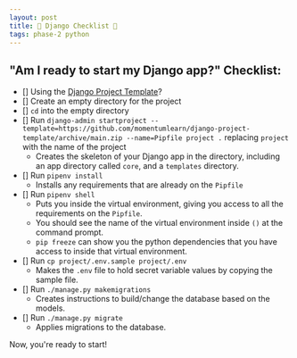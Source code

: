 ```yaml
---
layout: post
title: 🐴 Django Checklist 🐴 
tags: phase-2 python
---
```


## "Am I ready to start my Django app?" Checklist:
- [] Using the [Django Project Template](https://github.com/momentum-team-6/django-project-template-1)?
- [] Create an empty directory for the project
- [] `cd` into the empty directory
- [] Run `django-admin startproject --template=https://github.com/momentumlearn/django-project-template/archive/main.zip --name=Pipfile project .` replacing `project` with the name of the project
    - Creates the skeleton of your Django app in the directory, including an app directory called `core`, and a `templates` directory.
- [] Run `pipenv install`
    - Installs any requirements that are already on the `Pipfile`
- [] Run `pipenv shell`
    - Puts you inside the virtual environment, giving you access to all the requirements on the `Pipfile`.
    - You should see the name of the virtual environment inside `()` at the command prompt.
    - `pip freeze` can show you the python dependencies that you have access to inside that virtual environment.
- [] Run `cp project/.env.sample project/.env`
    - Makes the `.env` file to hold secret variable values by copying the sample file.
- [] Run `./manage.py makemigrations`
    - Creates instructions to build/change the database based on the models.
- [] Run `./manage.py migrate`
    - Applies migrations to the database.

Now, you're ready to start!

